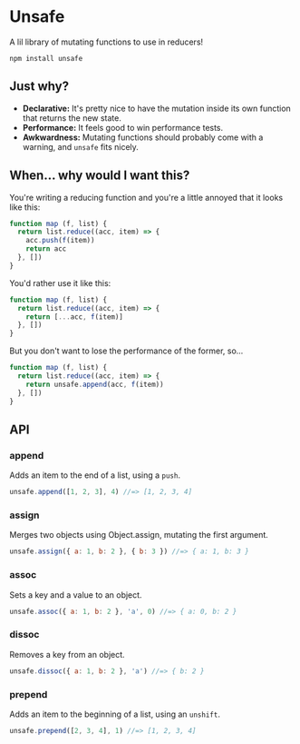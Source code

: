 # Unsafe

A lil library of mutating functions to use in reducers!

`npm install unsafe`

## Just why?

- **Declarative:** It's pretty nice to have the mutation inside its own function that returns the new state.
- **Performance:** It feels good to win performance tests.
- **Awkwardness:** Mutating functions should probably come with a warning, and `unsafe` fits nicely.

## When... why would I want this?

You're writing a reducing function and you're a little annoyed that it looks like this:

```javascript
function map (f, list) {
  return list.reduce((acc, item) => {
    acc.push(f(item))
    return acc
  }, [])
}
```

You'd rather use it like this:

```javascript
function map (f, list) {
  return list.reduce((acc, item) => {
    return [...acc, f(item)]
  }, [])
}
```

But you don't want to lose the performance of the former, so...

```javascript
function map (f, list) {
  return list.reduce((acc, item) => {
    return unsafe.append(acc, f(item))
  }, [])
}
```

## API

### append

Adds an item to the end of a list, using a `push`.

```javascript
unsafe.append([1, 2, 3], 4) //=> [1, 2, 3, 4]
```

### assign

Merges two objects using Object.assign, mutating the first argument.

```javascript
unsafe.assign({ a: 1, b: 2 }, { b: 3 }) //=> { a: 1, b: 3 }
```

### assoc

Sets a key and a value to an object.

```javascript
unsafe.assoc({ a: 1, b: 2 }, 'a', 0) //=> { a: 0, b: 2 }
```

### dissoc

Removes a key from an object.

```javascript
unsafe.dissoc({ a: 1, b: 2 }, 'a') //=> { b: 2 }
```

### prepend

Adds an item to the beginning of a list, using an `unshift`.

```javascript
unsafe.prepend([2, 3, 4], 1) //=> [1, 2, 3, 4]
```
